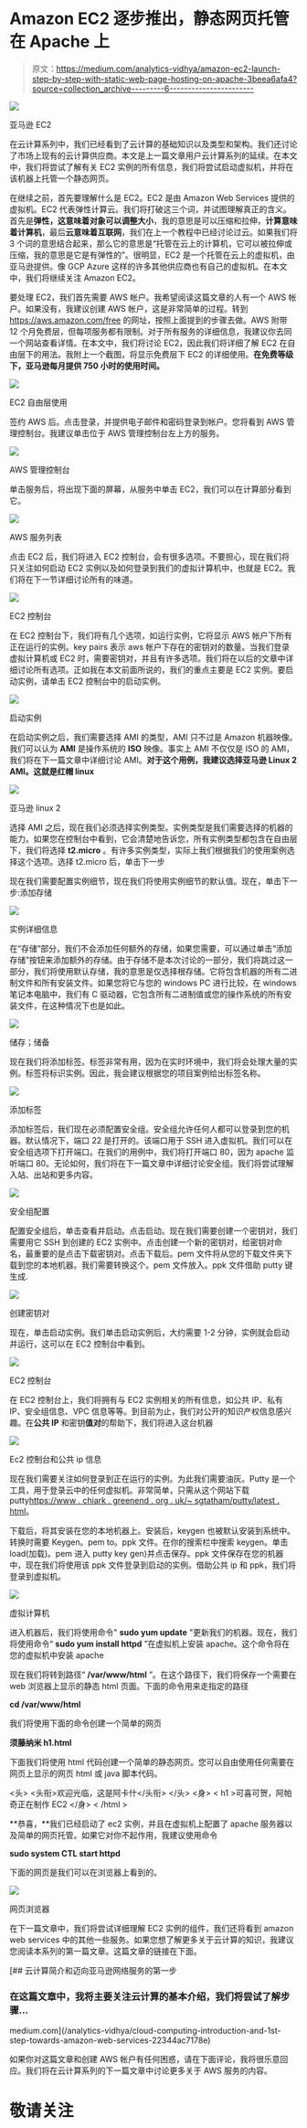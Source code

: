 # Amazon EC2 逐步推出，静态网页托管在 Apache 上

> 原文：<https://medium.com/analytics-vidhya/amazon-ec2-launch-step-by-step-with-static-web-page-hosting-on-apache-3beea6afa4?source=collection_archive---------6----------------------->

![](img/4f4c6a8fd1daac49ba8c1acbc880beb5.png)

亚马逊 EC2

在云计算系列中，我们已经看到了云计算的基础知识以及类型和架构。我们还讨论了市场上现有的云计算供应商。本文是上一篇文章用户云计算系列的延续。在本文中，我们将尝试了解有关 EC2 实例的所有信息，我们将尝试启动虚拟机，并将在该机器上托管一个静态网页。

在继续之前，首先要理解什么是 EC2。EC2 是由 Amazon Web Services 提供的虚拟机。EC2 代表弹性计算云。我们将打破这三个词，并试图理解真正的含义。首先是**弹性，这意味着对象可以调整大小**，我的意思是可以压缩和拉伸，**计算意味着计算机**，最后**云意味着互联网**，我们在上一个教程中已经讨论过云。如果我们将 3 个词的意思结合起来，那么它的意思是“托管在云上的计算机，它可以被拉伸或压缩，我的意思是它是有弹性的”。很明显，EC2 是一个托管在云上的虚拟机，由亚马逊提供。像 GCP Azure 这样的许多其他供应商也有自己的虚拟机。在本文中，我们将继续关注 Amazon EC2。

要处理 EC2，我们首先需要 AWS 帐户。我希望阅读这篇文章的人有一个 AWS 帐户。如果没有，我建议创建 AWS 帐户，这是非常简单的过程。转到 https://aws.amazon.com/free 的网址，按照上面提到的步骤去做。AWS 附带 12 个月免费层，但每项服务都有限制。对于所有服务的详细信息，我建议你去同一个网站查看详情。在本文中，我们将讨论 EC2，因此我们将详细了解 EC2 在自由层下的用法。我附上一个截图，将显示免费层下 EC2 的详细使用。**在免费等级下，亚马逊每月提供 750 小时的使用时间。**

![](img/a9840ef659c568276ae2f52cd686606a.png)

EC2 自由层使用

签约 AWS 后。点击登录，并提供电子邮件和密码登录到帐户。您将看到 AWS 管理控制台。我建议单击位于 AWS 管理控制台左上方的服务。

![](img/eac4eaa90a0e0c21af2ab09b5739f467.png)

AWS 管理控制台

单击服务后，将出现下面的屏幕，从服务中单击 EC2，我们可以在计算部分看到它。

![](img/972fb2607d9f943f9b70b20850a72c88.png)

AWS 服务列表

点击 EC2 后，我们将进入 EC2 控制台，会有很多选项。不要担心，现在我们将只关注如何启动 EC2 实例以及如何登录到我们的虚拟计算机中，也就是 EC2。我们将在下一节详细讨论所有的味道。

![](img/d63ecb009e4d94751759b996d68c1899.png)

EC2 控制台

在 EC2 控制台下，我们将有几个选项，如运行实例，它将显示 AWS 帐户下所有正在运行的实例。key pairs 表示 aws 帐户下存在的密钥对的数量。当我们登录虚拟计算机或 EC2 时，需要密钥对，并且有许多选项。我们将在以后的文章中详细讨论所有选项。正如我在本文前面所说的，我们的重点主要是 EC2 实例。要启动实例，请单击 EC2 控制台中的启动实例。

![](img/563dcb493c9b4e53620c81796340b56f.png)

启动实例

在启动实例之后，我们需要选择 AMI 的类型，AMI 只不过是 Amazon 机器映像。我们可以认为 **AMI** 是操作系统的 **ISO** 映像。事实上 AMI 不仅仅是 ISO 的 AMI，我们将在下一篇文章中详细讨论 AMI。**对于这个用例，我建议选择亚马逊 Linux 2 AMI。这就是红帽 linux**

![](img/b3bae73edfb8ace705db054eee695c0c.png)

亚马逊 linux 2

选择 AMI 之后，现在我们必须选择实例类型。实例类型是我们需要选择的机器的能力。如果您在控制台中看到，它会清楚地告诉您，所有实例类型都包含在自由层下，我们将选择 **t2.micro** 。有许多实例类型，实际上我们根据我们的使用案例选择这个选项。选择 t2.micro 后，单击下一步

现在我们需要配置实例细节，现在我们将使用实例细节的默认值。现在，单击下一步:添加存储

![](img/0032d40fc28b0a33482cd6776578e6ce.png)

实例详细信息

在“存储”部分，我们不会添加任何额外的存储，如果您需要，可以通过单击“添加存储”按钮来添加额外的存储。由于存储不是本次讨论的一部分，我们将跳过这一部分，我们将使用默认存储，我的意思是仅选择根存储。它将包含机器的所有二进制文件和所有安装文件。如果您将它与您的 windows PC 进行比较，在 windows 笔记本电脑中，我们有 C 驱动器，它包含所有二进制值或您的操作系统的所有安装文件，在这种情况下也是如此。

![](img/0221a964780159445b5d170fb9ad3ce6.png)

储存；储备

现在我们将添加标签。标签非常有用，因为在实时环境中，我们将会处理大量的实例。标签将标识实例。因此，我会建议根据您的项目案例给出标签名称。

![](img/ce2cd63f9fbe4fdec8c618c07c4ab162.png)

添加标签

添加标签后，我们现在必须配置安全组。安全组允许任何人都可以登录到您的机器。默认情况下，端口 22 是打开的。该端口用于 SSH 进入虚拟机。我们可以在安全组选项下打开端口。在我们的用例中，我们将打开端口 80，因为 apache 监听端口 80。无论如何，我们将在下一篇文章中详细讨论安全组。我们将尝试理解入站、出站和更多内容。

![](img/e85873ea672f80cb7f9ca526277e3e78.png)

安全组配置

配置安全组后，单击查看并启动。点击启动。现在我们需要创建一个密钥对，我们需要用它 SSH 到创建的 EC2 实例中。点击创建一个新的密钥对，给密钥对命名，最重要的是点击下载密钥对。点击下载后。pem 文件将从您的下载文件夹下载到您的本地机器。我们需要转换这个。pem 文件放入。ppk 文件借助 putty 键生成.

![](img/70353eff08b4cd3811b8329585dc9534.png)

创建密钥对

现在，单击启动实例。我们单击启动实例后，大约需要 1-2 分钟，实例就会启动并运行，这可以在 EC2 控制台中看到。

![](img/68a9a1fb7beff552d6fc859ec42f6527.png)

EC2 控制台

在 EC2 控制台上，我们将拥有与 EC2 实例相关的所有信息，如公共 IP、私有 IP、安全组信息、VPC 信息等等。到目前为止，我们对公开的知识产权信息感兴趣。在**公共 IP** 和密钥**值对**的帮助下，我们将进入这台机器

![](img/de1aa80a2c5b15822b9ca8094294285d.png)

Ec2 控制台和公共 ip 信息

现在我们需要关注如何登录到正在运行的实例。为此我们需要油灰。Putty 是一个工具，用于登录云中的任何虚拟机。非常简单，只需从这个网站下载 putty[https://www . chiark . greenend . org . uk/~ sgtatham/putty/latest . html](https://www.chiark.greenend.org.uk/~sgtatham/putty/latest.html)。

下载后，将其安装在您的本地机器上。安装后，keygen 也被默认安装到系统中。转换时需要 Keygen。pem to。ppk 文件。在你的搜索栏中搜索 keygen。单击 load(加载)。pem 进入 putty key gen)并点击保存。ppk 文件保存在您的机器中，现在我们将使用该 ppk 文件登录到启动的实例。借助公共 ip 和 ppk，我们将登录到虚拟机。

![](img/bd3ebf6853a215c0f2de3ca2576bc063.png)

虚拟计算机

进入机器后，我们将使用命令" **sudo yum update** "更新我们的机器。现在，我们将使用命令“ **sudo yum install httpd** ”在虚拟机上安装 apache。这个命令将在您的虚拟机中安装 apache

现在我们将转到路径“ **/var/www/html** ”。在这个路径下，我们将保存一个需要在 web 浏览器上显示的静态 html 页面。下面的命令用来走指定的路径

**cd /var/www/html**

我们将使用下面的命令创建一个简单的网页

**须藤纳米 h1.html**

下面我们将使用 html 代码创建一个简单的静态网页。您可以自由使用任何需要在网页上显示的网页 html 或 java 脚本代码。

<头>
<头衔>欢迎光临，这是阿卡什</头衔>
</头>
<身>
< h1 >可喜可贺，阿帕奇正在制作 EC2</h1>
</身>
< /html >

**恭喜，**我们已经启动了 ec2 实例，并且在虚拟机上配置了 apache 服务器以及简单的网页托管。如果它对你不起作用，我建议使用命令

**sudo system CTL start httpd**

下面的网页是我们可以在浏览器上看到的。

![](img/e1719aec2ab1972417c7fe81d200dfae.png)

网页浏览器

在下一篇文章中，我们将尝试详细理解 EC2 实例的组件，我们还将看到 amazon web services 中的其他一些服务。如果您想了解更多关于云计算的知识，我建议您阅读本系列的第一篇文章。这篇文章的链接在下面。

[](/analytics-vidhya/cloud-computing-introduction-and-1st-step-towards-amazon-web-services-22344ac7178e) [## 云计算简介和迈向亚马逊网络服务的第一步

### 在这篇文章中，我将主要关注云计算的基本介绍，我们将尝试了解步骤…

medium.com](/analytics-vidhya/cloud-computing-introduction-and-1st-step-towards-amazon-web-services-22344ac7178e) 

如果你对这篇文章和创建 AWS 帐户有任何困惑，请在下面评论，我将很乐意回应。我们将在云计算系列的下一篇文章中讨论更多关于 AWS 服务的内容。

# 敬请关注